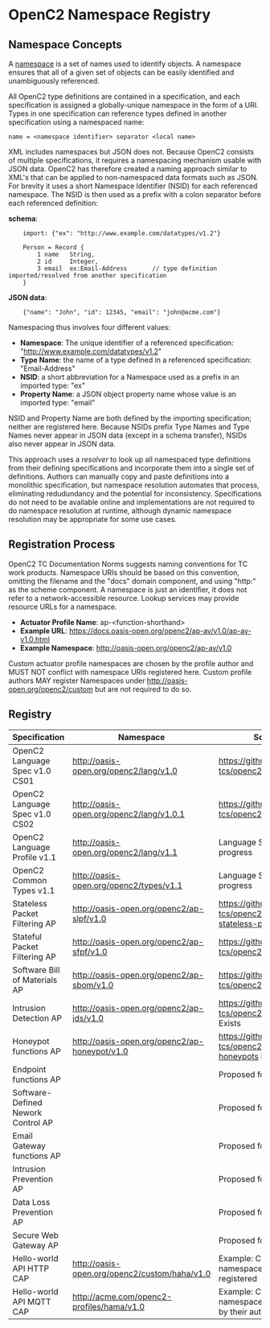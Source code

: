 # OpenC2 Namespace Registry
## Namespace Concepts
A [namespace](https://en.wikipedia.org/wiki/Namespace) is a set of names used to identify objects.
A namespace ensures that all of a given set of objects can be easily identified and unambiguously referenced.

All OpenC2 type definitions are contained in a specification, and each specification is assigned a globally-unique
namespace in the form of a URI.  Types in one specification can reference types defined in another
specification using a namespaced name:

    name = <namespace identifier> separator <local name>

XML includes namespaces but JSON does not. Because OpenC2 consists of multiple specifications,
it requires a namespacing mechanism usable with JSON data.
OpenC2 has therefore created a naming approach similar to XML's that can be applied to non-namespaced
data formats such as JSON.  For brevity it uses a short Namespace Identifier (NSID) for each referenced namespace.
The NSID is then used as a prefix with a colon separator before each referenced definition:

**schema**:
```
    import: {"ex": "http://www.example.com/datatypes/v1.2"}

    Person = Record {
        1 name   String,
        2 id     Integer,
        3 email  ex:Email-Address       // type definition imported/resolved from another specification
    }
```
**JSON data**:
```
    {"name": "John", "id": 12345, "email": "john@acme.com"}
```
Namespacing thus involves four different values:
* **Namespace**: The unique identifier of a referenced specification: "http://www.example.com/datatypes/v1.2"
* **Type Name**: the name of a type defined in a referenced specification: "Email-Address"
* **NSID**: a short abbreviation for a Namespace used as a prefix in an imported type: "ex"
* **Property Name**: a JSON object property name whose value is an imported type: "email"

NSID and Property Name are both defined by the importing specification; neither are registered here.
Because NSIDs prefix Type Names and Type Names never appear in JSON data (except in a schema transfer),
NSIDs also never appear in JSON data.

This approach uses a *resolver* to look up all namespaced type definitions from their defining specifications
and incorporate them into a single set of definitions. Authors can manually copy and paste definitions
into a monolithic specification, but namespace resolution automates that process, eliminating redudundancy
and the potential for inconsistency.
Specifications do not need to be available online and implementations are not required to do namespace resolution
at runtime, although dynamic namespace resolution may be appropriate for some use cases.  

## Registration Process
OpenC2 TC Documentation Norms suggests naming conventions for TC work products.
Namespace URIs should be based on this convention, omitting the filename and the "docs" domain component,
and using "http:" as the scheme component. A namespace is just an identifier, it does not refer to a network-accessible resource.
Lookup services may provide resource URLs for a namespace.

* **Actuator Profile Name**: ap-\<function-shorthand\>
* **Example URL**: https://docs.oasis-open.org/openc2/ap-av/v1.0/ap-av-v1.0.html
* **Example Namespace**: http://oasis-open.org/openc2/ap-av/v1.0

Custom actuator profile namespaces are chosen by the profile author and MUST NOT conflict with namespace URIs registered here.
Custom profile authors MAY register Namespaces under http://oasis-open.org/openc2/custom but are not required to do so.

## Registry
| Specification | Namespace | Source |
| ------------- | --------- | ------ |
| OpenC2 Language Spec v1.0 CS01    | http://oasis-open.org/openc2/lang/v1.0        | https://github.com/oasis-tcs/openc2-oc2ls |
| OpenC2 Language Spec v1.0 CS02    | http://oasis-open.org/openc2/lang/v1.0.1      | https://github.com/oasis-tcs/openc2-oc2ls |
| OpenC2 Language Profile v1.1      | http://oasis-open.org/openc2/lang/v1.1        | Language SC - Work in progress |
| OpenC2 Common Types v1.1          | http://oasis-open.org/openc2/types/v1.1       | Language SC - Work in progress |
| Stateless Packet Filtering AP     | http://oasis-open.org/openc2/ap-slpf/v1.0     | https://github.com/oasis-tcs/openc2-apsc-stateless-packet-filter |
| Stateful Packet Filtering AP      | http://oasis-open.org/openc2/ap-sfpf/v1.0     | https://github.com/oasis-tcs/openc2-ap-sfpf |
| Software Bill of Materials AP     | http://oasis-open.org/openc2/ap-sbom/v1.0     | https://github.com/oasis-tcs/openc2-ap-sbom |
| Intrusion Detection AP            | http://oasis-open.org/openc2/ap-ids/v1.0      | https://github.com/oasis-tcs/openc2-ap-ids Repo Exists |
| Honeypot functions AP             | http://oasis-open.org/openc2/ap-honeypot/v1.0 | https://github.com/oasis-tcs/openc2-ap-honeypots Repo Exists |
| Endpoint functions AP             |                                               | Proposed for LS |
| Software-Defined Nework Control AP|                                               | Proposed for LS |
| Email Gateway functions AP        |                                               | Proposed for LS |
| Intrusion Prevention AP           |                                               | Proposed for LS |
| Data Loss Prevention AP           |                                               | Proposed for LS |
| Secure Web Gateway AP             |                                               | Proposed for LS |
| Hello-world API HTTP CAP          | http://oasis-open.org/openc2/custom/haha/v1.0 | Example: Custom AP namespaces may be registered |
| Hello-world API MQTT CAP          | http://acme.com/openc2-profiles/hama/v1.0     | Example: Custom AP namespaces are chosen by their authors |
